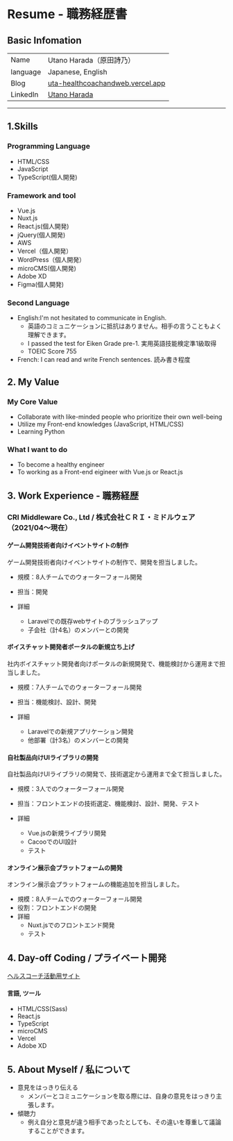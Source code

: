 # Resume - 職務経歴書

## Basic Infomation
|   |   |
| ---- | ---- |
|  Name  |  Utano Harada（原田詩乃）  |
|  language  |  Japanese, English  |
|  Blog  |  [uta-healthcoachandweb.vercel.app](https://uta-healthcoachandweb.vercel.app/holistichealthcoach)  |
|  LinkedIn  |  [Utano Harada](https://www.linkedin.com/in/utano-harada-16b427214/)  |
***

## 1.Skills
### Programming Language
- HTML/CSS
- JavaScript
- TypeScript(個人開発)

### Framework and tool
- Vue.js
- Nuxt.js
- React.js(個人開発)
- jQuery(個人開発)
- AWS
- Vercel（個人開発）
- WordPress（個人開発）
- microCMS(個人開発)
- Adobe XD
- Figma(個人開発)

### Second Language
- English:I'm not hesitated to communicate in English. 
  - 英語のコミュニケーションに抵抗はありません。相手の言うこともよく理解できます。
  - I passed the test for Eiken Grade pre-1. 実用英語技能検定準1級取得
  - TOEIC Score 755
- French: I can read and write French sentences. 読み書き程度

## 2. My Value
### My Core Value
- Collaborate with like-minded people who prioritize their own well-being
- Utilize my Front-end knowledges (JavaScript, HTML/CSS)
- Learning Python

### What I want to do
- To become a healthy engineer
- To working as a Front-end eigineer with Vue.js or React.js

## 3. Work Experience - 職務経歴
### CRI Middleware Co., Ltd / 株式会社ＣＲＩ・ミドルウェア（2021/04〜現在）

#### ゲーム開発技術者向けイベントサイトの制作
ゲーム開発技術者向けイベントサイトの制作で、開発を担当しました。

- 規模：8人チームでのウォーターフォール開発

- 担当：開発

- 詳細
  - Laravelでの既存webサイトのブラッシュアップ
  - 子会社（計4名）のメンバーとの開発

#### ボイスチャット開発者ポータルの新規立ち上げ
社内ボイスチャット開発者向けポータルの新規開発で、機能検討から運用まで担当しました。

- 規模：7人チームでのウォーターフォール開発

- 担当：機能検討、設計、開発

- 詳細
  - Laravelでの新規アプリケーション開発
  - 他部署（計3名）のメンバーとの開発

#### 自社製品向けUIライブラリの開発
自社製品向けUIライブラリの開発で、技術選定から運用まで全て担当しました。

- 規模：3人でのウォーターフォール開発

- 担当：フロントエンドの技術選定、機能検討、設計、開発、テスト

- 詳細
  - Vue.jsの新規ライブラリ開発
  - CacooでのUI設計
  - テスト

#### オンライン展示会プラットフォームの開発
オンライン展示会プラットフォームの機能追加を担当しました。

- 規模：8人チームでのウォーターフォール開発
- 役割：フロントエンドの開発
- 詳細
  - Nuxt.jsでのフロントエンド開発
  - テスト

## 4. Day-off Coding / プライベート開発
[ヘルスコーチ活動用サイト](https://uta-healthcoachandweb.vercel.app/holistichealthcoach)

#### 言語, ツール
- HTML/CSS(Sass)
- React.js
- TypeScript
- microCMS
- Vercel
- Adobe XD

## 5. About Myself / 私について
- 意見をはっきり伝える
  - メンバーとコミュニケーションを取る際には、自身の意見をはっきり主張します。
- 傾聴力
  - 例え自分と意見が違う相手であったとしても、その違いを尊重して議論することができます。

